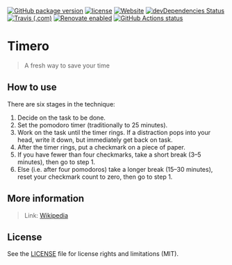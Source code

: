 [![GitHub package version](https://img.shields.io/github/package-json/v/adorade/timero.svg?color=green&logo=github)](https://github.com/adorade/timero/blob/main/package.json)
[![license](https://img.shields.io/github/license/adorade/timero.svg)](https://mit-license.org)
[![Website](https://img.shields.io/website/https/timero.adorade.ro.svg?logo=google-chrome)](https://timero.adorade.ro/)
[![devDependencies Status](https://img.shields.io/david/dev/adorade/timero.svg)](https://david-dm.org/adorade/timero?type=dev)
[![Travis (.com)](https://img.shields.io/travis/com/adorade/timero?logo=travis)](https://travis-ci.com/adorade/timero)
[![Renovate enabled](https://img.shields.io/badge/renovate-enabled-brightgreen.svg)](https://renovatebot.com/)
[![GitHub Actions status](https://github.com/adorade/timero/workflows/Node%20CI/badge.svg)](https://github.com/adorade/timero/actions)

# Timero

> A fresh way to save your time

## How to use

There are six stages in the technique:

1. Decide on the task to be done.
2. Set the pomodoro timer (traditionally to 25 minutes).
3. Work on the task until the timer rings. If a distraction pops into your head, write it down, but immediately get back on task.
4. After the timer rings, put a checkmark on a piece of paper.
5. If you have fewer than four checkmarks, take a short break (3–5 minutes), then go to step 1.
6. Else (i.e. after four pomodoros) take a longer break (15–30 minutes), reset your checkmark count to zero, then go to step 1.

## More information

> Link: [Wikipedia](https://en.wikipedia.org/wiki/Pomodoro_Technique)

## License

See the [LICENSE](LICENSE) file for license rights and limitations (MIT).
